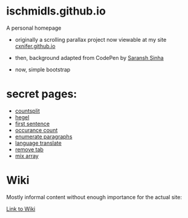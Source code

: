 # ischmidls.github.io
A personal homepage

- originally a scrolling parallax project now viewable at my site [cxnifer.github.io](cxnifer.github.io)

- then, background adapted from CodePen by [Saransh Sinha](linkedin.com/in/saranshsinha)

- now, simple bootstrap 

# secret pages:


- [countsplit](https://ischmidls.github.io/pages/countsplit/)
- [hegel](https://ischmidls.github.io/pages/hegel/)
- [first sentence](https://ischmidls.github.io/pages/first%20sentence/)
- [occurance count](https://ischmidls.github.io/pages/occurcount/)
- [enumerate paragraphs](https://ischmidls.github.io/pages/countlines/)
- [language translate](https://ischmidls.github.io/pages/translate/)
- [remove tab](https://ischmidls.github.io/pages/tabaway/)
- [mix array](https://ischmidls.github.io/pages/mix/)

# Wiki

Mostly informal content without enough importance for the actual site:

[Link to Wiki](https://ischmidls.github.io/pages/goorwait/)
